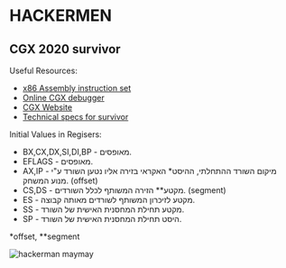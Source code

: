 # HACKERMEN
## CGX 2020 survivor

Useful Resources:
- [x86 Assembly instruction set](https://c9x.me/x86)
- [Online CGX debugger](https://shooshx.github.io/corewars8086_js/war/page.html)
- [CGX Website](https://codeguru.co.il/Xtreme/)                                    
- [Technical specs for survivor](https://codeguru.co.il/Xtreme/tech3.htm)                           

Initial Values in Regisers:
- BX,CX,DX,SI,DI,BP - מאופסים.
-	EFLAGS - מאופסים.
- AX,IP - מיקום השורד ההתחלתי, ההיסט* האקראי בזירה אליו נטען השורד ע"י מנוע המשחק. (offset)
- CS,DS - מקטע** הזירה המשותף לכלל השורדים. (segment)
- ES - מקטע  לזיכרון המשותף לשורדים מאותה קבוצה.
- SS - מקטע תחילת המחסנית האישית של השורד.
- SP - היסט תחילת המחסנית האישית של השורד.

*offset, **segment

![hackerman maymay](https://i.redd.it/vreph5xqwm311.jpg)
